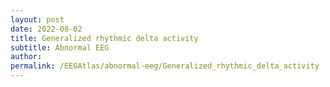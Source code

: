 ```yaml
---
layout: post
date: 2022-08-02 
title: Generalized rhythmic delta activity
subtitle: Abnormal EEG
author: 
permalink: /EEGAtlas/abnormal-eeg/Generalized_rhythmic_delta_activity
---
```



